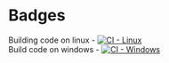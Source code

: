 # Badges #
Building code on linux - [![CI - Linux](https://github.com/PranithAlva/M1_BillingSystem/actions/workflows/c-cpp.yml/badge.svg)](https://github.com/PranithAlva/M1_BillingSystem/actions/workflows/c-cpp.yml)<br>
Build code on windows - [![CI - Windows](https://github.com/PranithAlva/M1_BillingSystem/actions/workflows/w-cpp.yml/badge.svg)](https://github.com/PranithAlva/M1_BillingSystem/actions/workflows/w-cpp.yml)
